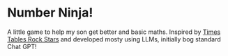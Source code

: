 # Number Ninja!

A little game to help my son get better and basic maths.
Inspired by [Times Tables Rock Stars](https://ttrockstars.com/) 
and developed mosty using LLMs, initially bog standard Chat GPT!

